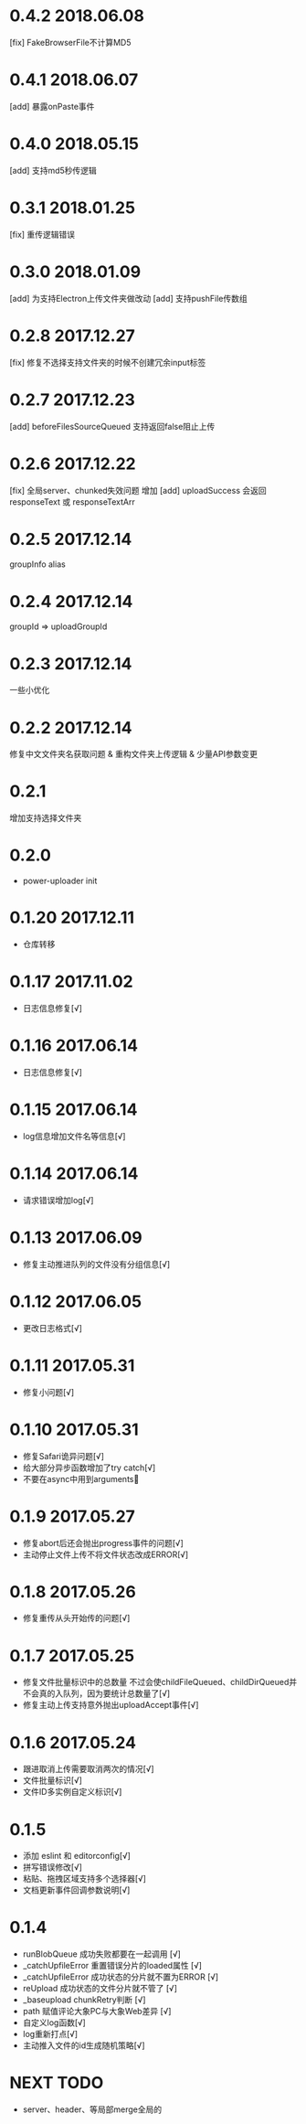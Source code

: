 # 0.4.2 2018.06.08
[fix] FakeBrowserFile不计算MD5

# 0.4.1 2018.06.07
[add] 暴露onPaste事件

# 0.4.0 2018.05.15
[add] 支持md5秒传逻辑


# 0.3.1 2018.01.25
[fix] 重传逻辑错误

# 0.3.0 2018.01.09
[add] 为支持Electron上传文件夹做改动
[add] 支持pushFile传数组

# 0.2.8 2017.12.27
[fix] 修复不选择支持文件夹的时候不创建冗余input标签

# 0.2.7 2017.12.23
[add] beforeFilesSourceQueued 支持返回false阻止上传

# 0.2.6 2017.12.22
[fix] 全局server、chunked失效问题 增加
[add] uploadSuccess 会返回 responseText 或 responseTextArr

# 0.2.5 2017.12.14
groupInfo alias

# 0.2.4 2017.12.14
groupId => uploadGroupId

# 0.2.3 2017.12.14
一些小优化

# 0.2.2 2017.12.14
修复中文文件夹名获取问题 & 重构文件夹上传逻辑 & 少量API参数变更

# 0.2.1
增加支持选择文件夹

# 0.2.0
- power-uploader init

# 0.1.20 2017.12.11
- 仓库转移

# 0.1.17 2017.11.02
- 日志信息修复[√]

# 0.1.16 2017.06.14
- 日志信息修复[√]

# 0.1.15 2017.06.14
- log信息增加文件名等信息[√]

# 0.1.14 2017.06.14
- 请求错误增加log[√]

# 0.1.13 2017.06.09
- 修复主动推进队列的文件没有分组信息[√]

# 0.1.12 2017.06.05
- 更改日志格式[√]

# 0.1.11 2017.05.31 
- 修复小问题[√]

# 0.1.10 2017.05.31
- 修复Safari诡异问题[√]
- 给大部分异步函数增加了try catch[√]
- 不要在async中用到arguments🤣

# 0.1.9 2017.05.27
- 修复abort后还会抛出progress事件的问题[√]
- 主动停止文件上传不将文件状态改成ERROR[√]

# 0.1.8 2017.05.26
- 修复重传从头开始传的问题[√]

# 0.1.7 2017.05.25
- 修复文件批量标识中的总数量 不过会使childFileQueued、childDirQueued并不会真的入队列，因为要统计总数量了[√]
- 修复主动上传支持意外抛出uploadAccept事件[√]

# 0.1.6 2017.05.24
- 跟进取消上传需要取消两次的情况[√]
- 文件批量标识[√]
- 文件ID多实例自定义标识[√]

# 0.1.5
- 添加 eslint 和 editorconfig[√]
- 拼写错误修改[√]
- 粘贴、拖拽区域支持多个选择器[√]
- 文档更新事件回调参数说明[√]

# 0.1.4
- runBlobQueue 成功失败都要在一起调用 [√]
- _catchUpfileError 重置错误分片的loaded属性 [√]
- _catchUpfileError 成功状态的分片就不置为ERROR [√]
- reUpload 成功状态的文件分片就不管了 [√]
- _baseupload chunkRetry判断 [√]
- path 赋值评论大象PC与大象Web差异 [√]
- 自定义log函数[√]
- log重新打点[√]
- 主动推入文件的id生成随机策略[√]

# NEXT TODO
- server、header、等局部merge全局的
